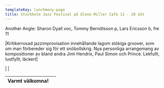 ```yaml
---
templateKey: lunchmeny-page
title: Stockholm Jazz Festival på Glenn Miller Café 11 - 20 okt
---
```



Another Angle: Sharon Dyall voc, 
Tommy Berndtsson p, Lars Ericsson b, fre 11

|Kritikerrosad jazzimprovisation innehållande lagom stökiga groover, som om man förbereder sig för ett snöbollskrig. Nya personliga arrangemang av kompositioner av bland andra Jimi Hendrix, Paul Simon och Prince. Lekfullt, lustfyllt, läckert|





|
                                            |

| Varmt välkomna!                                                                   |        |
| --------------------------------------------------------------------------------- | ------ |

